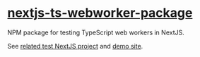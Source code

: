 # [nextjs-ts-webworker-package](https://github.com/discretegames/nextjs-ts-webworker-package)

NPM package for testing TypeScript web workers in NextJS.

See [related test NextJS project](https://github.com/discretegames/nextjs-ts-webworker-test) and [demo site](https://nextjs-ts-webworker-test.vercel.app/).
